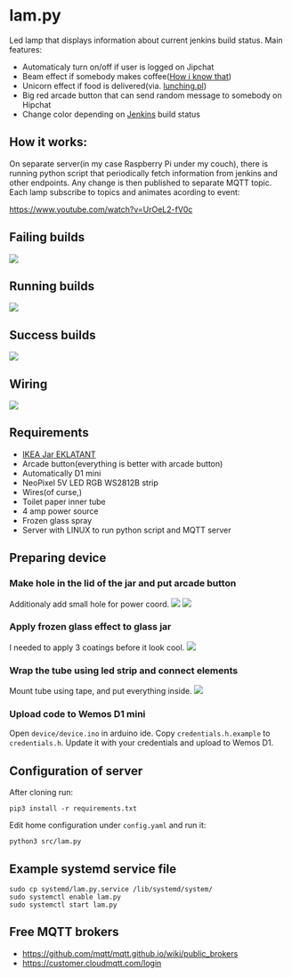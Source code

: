 # lam.py

Led lamp that displays information about current jenkins build status. Main features:

* Automaticaly turn on/off if user is logged on Jipchat
* Beam effect if somebody makes coffee([How i know that](http://codesthq.com/blog/2016/how-did-we-hack-coffeemaker-and-had-fun-with-it.html))
* Unicorn effect if food is delivered(via. [lunching.pl](http://lunching.pl))
* Big red arcade button that can send random message to somebody on Hipchat
* Change color depending on [Jenkins](https://jenkins.io/) build status

## How it works:
On separate server(in my case Raspberry Pi under my couch), there is running python script that periodically fetch information from jenkins and other endpoints. Any change is then published to separate MQTT topic. Each lamp subscribe to topics and animates acording to event:

https://www.youtube.com/watch?v=UrOeL2-fV0c

## Failing builds
![](doc/failing.gif)

## Running builds
![](doc/running.gif)

## Success builds
![](doc/success.gif)

## Wiring
![](doc/sketch.png)

## Requirements

* [IKEA Jar EKLATANT](http://www.ikea.com/pl/pl/catalog/products/10376601/)
* Arcade button(everything is better with arcade button)
* Automatically D1 mini
* NeoPixel 5V LED RGB WS2812B strip
* Wires(of curse,)
* Toilet paper inner tube
* 4 amp power source
* Frozen glass spray
* Server with LINUX to run python script and MQTT server

## Preparing device

### Make hole in the lid of the jar and put arcade button
Additionaly add small hole for power coord.
![](doc/step1.jpg)
![](doc/step1p.jpg)
### Apply frozen glass effect to glass jar
I needed to apply 3 coatings before it look cool.
![](doc/step2.jpg)
### Wrap the tube using led strip and connect elements
Mount tube using tape, and put everything inside.
![](doc/step3.jpg)

### Upload code to Wemos D1 mini

Open `device/device.ino` in arduino ide. Copy `credentials.h.example` to `credentials.h`. Update it with your credentials and upload to Wemos D1.

## Configuration of server

After cloning run:

```
pip3 install -r requirements.txt
```

Edit home configuration under `config.yaml` and run it:

```
python3 src/lam.py
```

## Example systemd service file

```
sudo cp systemd/lam.py.service /lib/systemd/system/
sudo systemctl enable lam.py
sudo systemctl start lam.py
```

## Free MQTT brokers

* https://github.com/mqtt/mqtt.github.io/wiki/public_brokers
* https://customer.cloudmqtt.com/login
